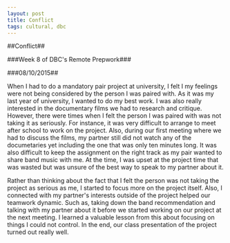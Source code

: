 ```yaml
---
layout: post
title: Conflict
tags: cultural, dbc
---
```

##Conflict##

###Week 8 of DBC's Remote Prepwork###

###08/10/2015##

When I had to do a mandatory pair project at university, I felt I my feelings were not being considered by the person I was paired with. As it was my last year of university, I wanted to do my best work. I was also really interested in the documentary films we had to research and critique. However, there were times when I felt the person I was paired with was not taking it as seriously. For instance, it was very difficult to arrange to meet after school to work on the project. Also, during our first meeting where we had to discuss the films, my partner still did not watch any of the documetaries yet including the one that was only ten minutes long. It was also difficult to keep the assignment on the right track as my pair wanted to share band music with me. At the time, I was upset at the project time that was wasted but was unsure of the best way to speak to my partner about it.

Rather than thinking about the fact that I felt the person was not taking the project as serious as me, I started to focus more on the project itself. Also, I connected with my partner's interests outside of the project helped our teamwork dynamic. Such as, taking down the band recommendation and talking with my partner about it before we started working on our project at the next meeting. I learned a valuable lesson from this about focusing on things I could not control. In the end, our class presentation of the project turned out really well.